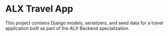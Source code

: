 # ALX Travel App

This project contains Django models, serializers, and seed data for a travel application built as part of the ALX Backend specialization.
